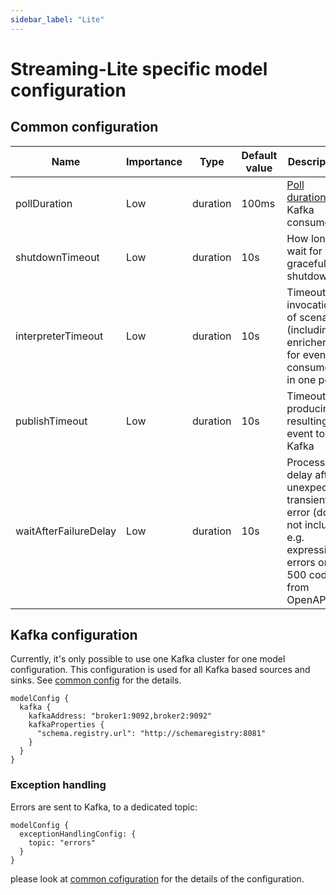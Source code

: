 ```yaml
---
sidebar_label: "Lite"
---
```


# Streaming-Lite specific model configuration
                 
## Common configuration

| Name                  | Importance | Type       | Default value | Description     |
|-----------------------|------------|------------|---------------|-----------------|
| pollDuration          | Low        | duration   | 100ms         | [Poll duration](https://kafka.apache.org/30/javadoc/org/apache/kafka/clients/consumer/KafkaConsumer.html#poll(java.time.Duration)) of Kafka consumer             | 
| shutdownTimeout       | Low        | duration   | 10s           | How long to wait for graceful shutdown |
| interpreterTimeout    | Low        | duration   | 10s           | Timeout of invocation of scenario (including enrichers) for events consumed in one poll  |
| publishTimeout        | Low        | duration   | 10s           | Timeout on producing resulting event to Kafka |
| waitAfterFailureDelay | Low        | duration   | 10s           | Processing delay after unexpected, transient error (does not include e.g. expression errors or 500 codes from OpenAPI) |

## Kafka configuration

Currently, it's only possible to use one Kafka cluster for one model configuration. This configuration is used for all
Kafka based sources and sinks. See [common config](../ModelConfiguration#kafka-connection-configuration) for the details.
```
modelConfig {
  kafka {
    kafkaAddress: "broker1:9092,broker2:9092"
    kafkaProperties {
      "schema.registry.url": "http://schemaregistry:8081"
    }
  }
}  
```
      

### Exception handling

Errors are sent to Kafka, to a dedicated topic: 
```
modelConfig {
  exceptionHandlingConfig: {
    topic: "errors"
  }
}
```
please look at [common cofiguration](../ModelConfiguration#kafka-exception-handling) for the details of the configuration.
